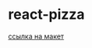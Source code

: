 # react-pizza

[ссылка на макет](https://www.figma.com/file/wWUnQwvRDWBfPx1v1pCAfO/React-Pizza?node-id=0:1&mode=dev)
